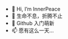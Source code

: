 - 👋 Hi, I’m InnerPeace
- 👀 生命不息，折腾不止
- 🌱 Github 入门萌新
- 📫 愿有这么一天...

<!---
MasterJobSteam/MasterJobSteam is a ✨ special ✨ repository because its `README.md` (this file) appears on your GitHub profile.
You can click the Preview link to take a look at your changes.
--->
